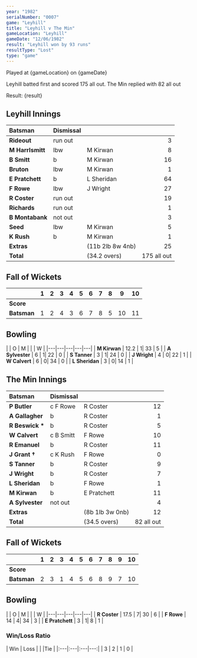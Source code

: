 ```yaml
---
year: "1982"
serialNumber: "0007"
game: "Leyhill"
title: "Leyhill v The Min"
gameLocation: "Leyhill"
gameDate: "12/06/1982"
result: "Leyhill won by 93 runs"
resultType: "Lost"
type: "game"
---
```


Played at {gameLocation} on {gameDate}

Leyhill batted first and scored 175 all out. The Min replied with 82 all out

Result: {result}

## Leyhill Innings

| Batsman | Dismissal |  |  |
|:---|:---|---|---:|
| **Rideout** | run out| | 3 | |
| **M Harrlsmitt** | lbw | M Kirwan | 8 | |
| **B Smitt** | b | M Kirwan | 16 | |
| **Bruton** | lbw | M Kirwan | 1 | |
| **E Pratchett** | b | L Sheridan | 64 | |
| **F Rowe** | lbw | J Wright | 27 | |
| **R Coster** | run out| | 19 | |
| **Richards** | run out| | 1 | |
| **B Montabank** | not out| | 3 | |
| **Seed** | lbw | M Kirwan | 5 | |
| **K Rush** | b | M Kirwan | 1 | |
| **Extras** | | (11b 2lb 8w 4nb) | 25 | |
| **Total** | | (34.2 overs) | 175 all out | |


## Fall of Wickets

| | 1 | 2 | 3 | 4 | 5 | 6 | 7 | 8 | 9 | 10 |
|---|---|---|---|---|---|---|---|---|---|---|
| **Score** | | | | | | | | | | |
| **Batsman** | 1 | 2| 4 | 3 | 6 | 7 | 8 | 5 | 10| 11 |

## Bowling

| | O | M |  |  | W |
|---|---|---|---|---|
| **M Kirwan** | 12.2 | 1| 33 | 5 |
| **A Sylvester** | 6 | 1| 22 | 0 |
| **S Tanner** | 3 | 1| 24 | 0 |
| **J Wright** | 4 | 0| 22 | 1 |
| **W Calvert** | 6 | 0| 34 | 0 |
| **L Sheridan** | 3 | 0| 14 | 1 |


## The Min Innings

| Batsman | Dismissal |  |  |
|:---|:---|---|---:|
| **P Butler** | c F Rowe | R Coster | 12 | |
| **A Gallagher** | b | R Coster | 1 | |
| **R Beswick &#42;** | b | R Coster | 5 | |
| **W Calvert** | c B Smitt| F Rowe | 10 | |
| **R Emanuel** | b | R Coster | 11 | |
| **J Grant &#8224;** | c K Rush | F Rowe | 0 | |
| **S Tanner** | b | R Coster | 9 | |
| **J Wright** | b | R Coster | 7 | |
| **L Sheridan** | b | F Rowe | 1 | |
| **M Kirwan** | b | E Pratchett | 11 | |
| **A Sylvester** | not out| | 4 | |
| **Extras** | | (8b 1lb 3w 0nb)| 12 | |
| **Total** | | (34.5 overs) | 82 all out| |

## Fall of Wickets

| | 1 | 2 | 3 | 4 | 5 | 6 | 7 | 8 | 9 | 10 |
|---|---|---|---|---|---|---|---|---|---|---|
| **Score** | | | | | | | | | | |
| **Batsman** | 2 | 3| 1 | 4 | 5 | 6 | 8 | 9 | 7 | 10 |

## Bowling

| | O | M |  |  | W |
|---|---|---|---|---|
| **R Coster** | 17.5 | 7| 30 | 6 |
| **F Rowe** | 14 | 4| 34 | 3 |
| **E Pratchett** | 3 | 1| 8 | 1 |

### Win/Loss Ratio

| Win | Loss |  |  |Tie |
|:---|:---|:---|---:|
| 3 | 2 | 1 | 0 |